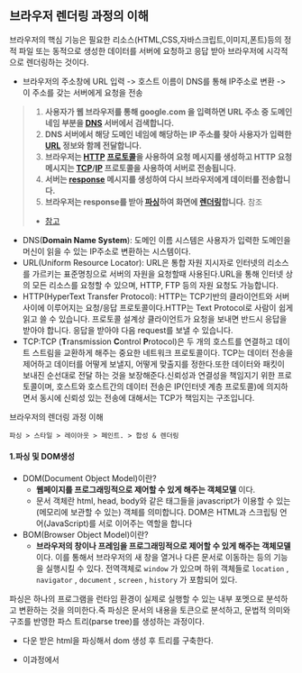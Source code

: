 ## 브라우저 렌더링 과정의 이해

브라우저의 핵심 기능은 필요한 리소스(HTML,CSS,자바스크립트,이미지,폰트)등의 정적 파일 또는 동적으로 생성한 데이터를 서버에 요청하고 응답 받아 브라우저에 시각적으로 렌더링하는 것이다.

- 브라우저의 주소창에 URL 입력 -> 호스트 이름이 DNS를 통해 IP주소로 변환 -> 이 주소를 갖는 서버에게 요청을 전송

> 1. **사용자가 웹 브라우저를 통해 google.com 을 입력하면 URL 주소 중 도메인 네임 부분을 [DNS](https://github.com/Esoolgnah/Frontend-Interview-Questions/blob/main/Notes/important-5/what-happens-when-type-google.md#gear-dns) 서버에서 검색합니다.**
> 2. **DNS 서버에서 해당 도메인 네임에 해당하는 IP 주소를 찾아 사용자가 입력한 [URL](https://github.com/Esoolgnah/Frontend-Interview-Questions/blob/main/Notes/important-5/what-happens-when-type-google.md#gear-url) 정보와 함께 전달합니다.**
> 3. **브라우저는 [HTTP](https://github.com/Esoolgnah/Frontend-Interview-Questions/blob/main/Notes/important-5/what-happens-when-type-google.md#gear-http) [프로토콜](https://github.com/Esoolgnah/Frontend-Interview-Questions/blob/main/Notes/important-5/what-happens-when-type-google.md#gear-프로토콜)을 사용하여 요청 메시지를 생성하고 HTTP 요청 메시지는 [TCP](https://github.com/Esoolgnah/Frontend-Interview-Questions/blob/main/Notes/important-5/what-happens-when-type-google.md#gear-tcp)/[IP](https://github.com/Esoolgnah/Frontend-Interview-Questions/blob/main/Notes/important-5/what-happens-when-type-google.md#gear-ip) 프로토콜을 사용하여 서버로 전송됩니다.**
> 4. **서버는 [response](https://github.com/Esoolgnah/Frontend-Interview-Questions/blob/main/Notes/important-5/what-happens-when-type-google.md#gear-response) 메시지를 생성하여 다시 브라우저에게 데이터를 전송합니다.**
> 5. **브라우저는 response를 받아 [파싱](https://github.com/Esoolgnah/Frontend-Interview-Questions/blob/main/Notes/important-5/what-happens-when-type-google.md#gear-파싱)하여 화면에 [렌더링](https://github.com/Esoolgnah/Frontend-Interview-Questions/blob/main/Notes/important-5/what-happens-when-type-google.md#gear-렌더링)합니다.**
> 참조
>
> - [참고](https://github.com/Esoolgnah/Frontend-Interview-Questions/blob/main/Notes/important-5/what-happens-when-type-google.md)

- DNS(**Domain Name System**): 도메인 이름 시스템은 사용자가 입력한 도메인을 머신이 읽을 수 있는 IP주소로 변환하는 시스템이다.
- URL(Uniform Resource Locator): URL은 통합 자원 지시자로 인터넷의 리소스를 가르키는 표준명칭으로 서버의 자원을 요청할때 사용된다.URL을 통해 인터넷 상의 모든 리소스를 요청할 수 있으며, HTTP, FTP 등의 자원 요청도 가능합니다.
- HTTP(HyperText Transfer Protocol): HTTP는 TCP기반의 클라이언트와 서버 사이에 이루어지는 요청/응답 프로토콜이다.HTTP는 Text Protocol로 사람이 쉽게 읽고 쓸 수 있습니다. 프로토콜 설계상 클라이언트가 요청을 보내면 반드시 응답을 받아야 합니다. 응답을 받아야 다음 request를 보낼 수 있습니다.
- TCP:TCP (**T**ransmission **C**ontrol **P**rotocol)은 두 개의 호스트를 연결하고 데이트 스트림을 교환하게 해주는 중요한 네트워크 프로토콜이다. TCP는 데이터 전송을 제어하고 데이터를 어떻게 보낼지, 어떻게 맞출지를 정한다.또한 데이터와 패킷이 보내진 순선대로 전달 하는 것을 보장해준다.신뢰성과 연결성을 책임지기 위한 프로토콜이며, 호스트와 호스트간의 데이터 전송은 IP(인터넷 계층 프로토콜)에 의지하면서 동시에 신뢰성 있는 전송에 대해서는 TCP가 책임지는 구조입니다.

브라우저의 렌더링 과정 이해

```
파싱 > 스타일 > 레이아웃 > 페인트. > 합성 & 렌더링
```
#### 1.파싱 및 DOM생성

- DOM(Document Object Model)이란?
  - **웹페이지를 프로그래밍적으로 제어할 수 있게 해주는 객체모델** 이다.
  - 문서 객체란 html, head, body와 같은 태그들을 javascript가 이용할 수 있는 (메모리에 보관할 수 있는) 객체를 의미합니다. DOM은 HTML과 스크립팅 언어(JavaScript)를 서로 이어주는 역할을 합니다
- BOM(Browser Object Model)이란?
  - **브라우저의 창이나 프레임을 프로그래밍적으로 제어할 수 있게 해주는 객체모델** 이다. 이를 통해서 브라우저의 새 창을 열거나 다른 문서로 이동하는 등의 기능을 실행시킬 수 있다. 전역객체로 `window` 가 있으며 하위 객체들로 `location` , `navigator` , `document` , `screen` , `history` 가 포함되어 있다.

파싱은 하나의 프로그램을 런타임 환경이 실제로 실행할 수 있는 내부 포멧으로 분석하고 변환하는 것을 의미한다.즉 파싱은 문서의 내용을 토큰으로 분석하고, 문법적 의미와 구조를 반영한 파스 트리(parse tree)를 생성하는 과정이다.

- 다운 받은 html을 파싱해서 dom 생성 후 트리를 구축한다.
- 이과정에서  <script /> <link /> <img /> 등등 리소스 필요할때는 요청 및 다운로드를 한다.
  - CSS,JS 등의 모듈들을 다운로드 한다.

    > http 1.1에서의 모듈 다운로드
    >
    > 브라우저는 보통 하나의 도메인 으로부터 동시에 6개의 모듈을 다운로드 할 수 있다.
    >
    > 다만 여러 도메인으로 부터 다운시 6개이상의 모듈을 동시에 다운로드 받을 수 있고, 동시 연결 제한을 우회하는 방법으로는 여러 서브 도메인으로부터 모듈을 다운로드 받는 방법이다.(도메인 샤딩)
    >
    > http1.1 커넥션
    >
    > - 지속 커넥션
    >   - 같은 서버에 대한 요청이 여러개일때, 커넥션을 한번만 사용하지하고 유지하는 기술
    >
    > Http2.0 커넥션
    >
    > ![img](https://images.velog.io/images/bumsu0211/post/8af0a7b3-225e-44ce-bb3e-3a0fbb96c503/Untitled%205.png)
    >
    > - 하나의 커넥션 내에서 스트림을 달리하여 여러개의 요청을 동시에 처리한다.
    > - 스트림을 여러개 나누어도 연결은 하나이므로 요청 수는 사실상 무제한이다.
    > - SETTINGS_MAX_CONCURRENT_STREAMS 은 크롬에서 기본값은 1000이다
    >   - 서버와 클라이언트 측 양쪽에서 설정할 수 있다.

  - defer 속성을 통한 script다운

    - defer 속성을 지정한 스크립트는 페이지 내에 배치한 순서대로 불러오게 된다.
    - 페이지 콘텐츠를 모두 불러오기 전까지는 실행되지 않는다.

  - > **리소스의 서버 요청 대기 시간 보기** 
    >
    > 네트워크 탭을 통해 자원으 다운로드 시간 확인
    >
    > ![18-devtool-network-request](https://user-images.githubusercontent.com/35218826/59728739-37b64880-9276-11e9-9cd4-fe16cd612dc8.png)
    >
    > - (1) Queuing : 대기열에 쌓아두는 시간
    >   - 자바스크립트, CSS보다 우선순위가 낮아서 대기한다.
    >   - TCP 소켓 대기
    >   - TCP 연결 초과 대기
    >   - 디스크 캐시 항목 작성 소요 시간
    > - (2) Stalled : 요청을 보내기 전의 대기 시간
    >   - Queuing에서 쌓인 대기 시간 소모
    >   - 프락시 협상에 드는 시간
    > - (3) DNS Lookup : DNS 조회에 소비된 시간
    > - (4) Initial connection : TCP 핸드셰이크/재시도 및 SSL을 포함한 연결을 설정하는 데 걸린 시간
    > - (5) Waiting(TTFB) : 초기 응답(Time To First Byte)을 기다리는 데 소비한 시간 (서버 왕복 시간)
    > - (6) Content Download : 리소스 실제 다운로드 시간

- cssom 트리 구축화는 과정도 포함된다.

HTML 파싱과 생성 -> DOM생성

- HTML 문서는 문자열로 이루어진 순수한 텍스트다.
- HTML 문서는 바이트 -> 문자 -> 토큰 -> 노드 -> DOM 위 과정을 통해 브라우저가 이해 할 수 있는 자료구조인 DOM으로 변환된다.

CSS 파싱과 생성 -> CSSOM생성

- 렌더링 엔진은 DOM을 생성해 나가다가 CSS를 도르하는 코드를 만나면 DOM생성을 일시 중단하고 CSS파일을 서버에 요청한다.
- 바이트 -> 문자 -> 토큰 -> 노드 -> CSSOM을 생성한다.

HTML,CSS 파일을 다운로드한 뒤 구문 분석과정을 거쳐 DOM트리와 CSSOM트리를 만든다.

#### 2.렌더 트리 구축

![img](https://images.velog.io/images/bumsu0211/post/0c3bd724-a2b3-45bc-bbdc-5a14b9fb9994/Untitled%209.png)



DOM 트리와 CSSOM 트리가 생성되면, 이 둘을 연결하여 표시해야 할 순서로 내용을 그려낼 수 있도록 하기 위해 렌더 트리를 생성한다.

- 렌더 트리의 DOM트리와 CSSOM 트리를 기반으로 실제로 화면에 표시하는 객체들로 구성된 Render트리를 만든다.

렌더 트리는 렌더링을 위한 트르 구조의 자료구조이다. 따라서 화면에 랜더링되지 않는 노드(meta)와 css(display:none)에 의해 비표시되는 노드들은 포함되지 않는다.

**즉. 렌더트리는 브라우저 화면에 렌더링되는 노드만으로 구성된다.**(실제 페이지에서 사용되는 노드만을 포함)

- **과정:**
    1. 브라우저는 DOM 트리를 위에서부터 순회한다.
    2. 각 노드를 보며, CSSOM 트리에서 해당 노드에 맞는 스타일 규칙을 찾아서 적용한다.
    3. **화면에 표시되지 않는 노드는 렌더 트리에서 제외 된다.**
        - `display: none;` 속성이 적용된 요소
        - `<head>`, `<script>` 등 시각적으로 표현되지 않는 태그
        - (주의: `visibility: hidden;`은 공간은 차지하므로 렌더 트리에 포함된다.)
#### 3.레이아웃

렌더링 트리는 계산된 스타일만을 연결한 것이지 화면상 어디에 위치할지를 계산한 것은 아니다.즉 완성된렌더 트리는 각 HTML 요소의 레이아웃(실제 위치와 크기)을 계산하는데 사용되며 브라우저 화면에 픽셀을 렌더링하는 페인팅 처리에 입력된다.

- 브라우저의 뷰포트 안에서 노드의 위치와 크기를 계산하여 렌더트리에 반영하는 과정이다.
- 노드를 순회하며 계산이 일어난다.
- 과정
	1. 브라우저는 렌더 트리의 루트(root)부터 순회합니다.
	2. 뷰포트(viewport, 브라우저 창의 보이는 영역) 내에서 각 요소의 정확한 위치(x, y 좌표)와 크기(width, height)를 계산합니다.
	3. `%`, `vh`, `vw` 같은 상대적인 단위들은 이 단계에서 실제 픽셀(px) 값으로 변환됩니다.

#### 4.페인트

이전 레이아웃 단계에서 계산된 값을 이용해 렌더트리의 각 노드를 화면상의 실제 픽셀로 변환한다. 이때 위치와 관계없는 CSS 속성(색상, 투명도 등)을 적용한다. 그리고 픽셀로 변환된 결과는 포토샵의 레이어처럼 생성되어 개별 레이어로 관리된다.
- [`transform`](https://developer.mozilla.org/ko/docs/Web/CSS/transform) 속성 등을 사용하면 엘리먼트가 레이어화 되는데, 이 과정을 페인트라고 한다.
- 여러개의  레이러로 나누어 그려진다.
	- `transform`, `opacity`, `filter` 등 특정 속성을 사용하는 요소는 별도의 레이어로 분리 될 수 있다.
	- `will-change` 속성을 사용하여 미리 레이어를 분리할 수도 있다.
- 페인트는 렌더 트리의 각 노드에 대해 색상, 글꼴, 배경 등을 계산하여 화면에 그리는 과정이다.

**!!브라우저 렌더링 과정은 반복해서 실행 될수 있다.**
- 자바스크립트에 의한 노드 추가 또는 삭제
- 브라우저 창의 리사이징에 의한 뷰포트 크기 변경
- 레이아웃의 변경을 발생시키는 스타일의 변경
- 페이지 초기 렌더링시
- 폰트 변경과 이미지 크기변환

#### 5. Composition

페인트 단계에서 생성된 여러 레이어를 올바른 순서대로 합쳐서 최종적으로 화면에 표시한다.

- 페인트 된 레이어들을 합쳐 업데이트하는 과정이다.
- css transform도 이과정에 속하게 된다.
- 화면에 표시를 위해 페이지에서 페인트된 부분을 합치는 과정이다.
- `tranform` `opacity` `will-change` 등을 사용했을 때 합성 과정을 거친다.

- 과정
    1. 브라우저는 페인트 단계에서 생성된 레이어들을 수집
    2. 각 레이어를 Z축 순서(쌓임 순서, `z-index`)에 맞게 차곡차곡 쌓아 하나의 최종 이미지로 합성
    3. 최종적으로 합성된 레이어를 GPU에 전달하여 화면에 표시

#### 6.리플로우와 리페인트

> 자바스크립트코드에 의해 DOM API가 사용된 경우 CSSOM 이나 DOM이 변경된다.
> 이때 변경된 CSSOM 이나 DOM은 다시 렌더트리로 결합되고 변경된 렌더트리를 기반으로 레이아웃과 페인트 과정을 거쳐 다시 렌더링된다.
> 
> 리플로우와 리페인트는 순차적으로 실행되지 않는다, 만약 레이아웃에 영향을 미치지 않는다면 리페인트만 일이넌다.

##### 리플로우: 레이아웃 계산을 다시하는 것을 말한다. 노드의 추가,삭제,요소의 크기,위치 변경 원도우 리사이즈 등으로 발생한다.

- Dom추가/삭제
- Css속성 변경을 통해 기하학적인(높이/넢입/위치 등) 변화
- 레이아웃을 변경시키는 css속성 :`margin`,`padding`,`height`, `width`, `left`, `top`, `font-size`, `line-height` 등
##### 리플로우가 비싼 작업인 이유

- 레이아웃 의존성 전파: 한 노드의 크기가 변경되면 부모,형제,자식 노드 등 관련된 모든 노드의 레이아웃을 다시 계산해야 한다. 즉 레아이웃 트리에 따라 많은 노드가 영향을 받을 수 있다.
- 순차적 싱크 작업: 레이아웃은 이전 단계 결과에 의존하므로 병렬로 처리할 수 없다. 즉, 하나의 노드가 변경되면 그에 따라 연쇄적으로 레이아웃 계산이 필요하다. 또한 메인 쓰레드에서 실행되므로 사용자 인터페이스가 일시적으로 멈출 수 있다.
- 파급 효과: 레이아웃 후에는 페인트, 컴포지팅까지 이어질 수 있어 후속 단계 비용까지 유발.
- 강제 동기 레이아웃(forced reflow): 최신 스타일/레이아웃이 필요한 읽기 API 호출(offsetWidth, getBoundingClientRect 등)이 앞선 쓰기와 섞이면, 엔진이 즉시 레이아웃을 강제 실행하여 성능 급락(레이아웃 스래싱).
##### 리플로우를 유발하는 작업

- 레이아웃 관련 속성 변경: width/height/top/left/margin/padding/border/display/position/float/font-size/line-height/overflow 등.
- DOM 구조 변화: 노드 삽입/삭제/이동, 클래스 토글로 인한 스타일 변화.
- 측정 API 호출: getBoundingClientRect, offsetWidth/Height/Top/Left, clientWidth/Height, scrollWidth/Height, getComputedStyle(일부).
- 큰/깊은 DOM, auto 크기 계산(특히 표 레이아웃), 이미지·폰트 로딩으로 인한 크기 변동.

##### 최적화 전략(우선순위대로 실전 체크리스트)

1. 레이아웃을 건드리지 않는 애니메이션 사용

- transform(translate/scale)와 opacity로 애니메이션. 대부분 레이아웃·페인트 없이 컴포지트 단계에서 처리.
- 잦게 바뀌는 요소는 will-change: transform, opacity를 “애니메이션 직전~직후”로만 한시적으로 사용(과다 사용은 메모리/레이어 오버헤드).

2. DOM 읽기와 쓰기를 분리하여 배치

- 같은 프레임 안에서 “읽기 → 쓰기” 순서를 지키고, 교차 호출을 피함(레이아웃 스래싱 방지).
- 나쁨(읽기-쓰기-읽기-쓰기 반복):

``` js
for (const el of items) {
  el.style.width = el.offsetWidth + 10 + 'px'; // 쓰기 직후 읽기 → 매번 강제 레이아웃
}
```

- 좋음(읽기 모으기 → 쓰기 모으기):

``` js
const widths = items.map(el => el.offsetWidth); // 읽기만 먼저
items.forEach((el, i) => { el.style.width = widths[i] + 10 + 'px'; }); // 나중에 쓰기만
```

- requestAnimationFrame로 프레임에 맞춰 배치:


``` js
let readQ = [], writeQ = [], scheduled = false;
function scheduleRead(fn){ readQ.push(fn); schedule(); }

function scheduleWrite(fn){ writeQ.push(fn); schedule(); }

function schedule() { 
	if (scheduled) return; 
	scheduled = true; 
	requestAnimationFrame(flush); 
}

function flush() { 
	scheduled = false;
	const r = readQ; readQ = []; r.forEach(fn => fn());
	const w = writeQ; writeQ = []; w.forEach(fn => fn());
}
```

3. 콘텐츠 격리와 지연 렌더링 활용

- CSS Containment: 변경 파급 범위를 줄여 레이아웃/페인트 재사용성 향상.

CSS

```
.card { contain: layout paint; }      /* 해당 박스 안으로 영향 격리 */
.section { contain: content; }        /* layout+style+paint 격리(지원 브라우저에서) */
```

- content-visibility로 화면 밖 콘텐츠 지연 계산:

CSS

```
.article { content-visibility: auto; contain-intrinsic-size: 600px; }
/* 화면에 들어오기 전까지 레이아웃/페인트 생략. intrinsic-size로 자리만 미리 확보해 CLS 방지 */
```

- 긴 목록은 가상화(virtualization)로 DOM 수 자체를 줄이기.

4. 이미지/폰트로 인한 레이아웃 변동(CLS) 최소화

- 이미지·비디오에 width/height 또는 aspect-ratio 지정.
- 웹폰트는 font-display: swap 등으로 블로킹과 레이아웃 변동 완화. 필요시 글꼴 메트릭 조정.

5. 레이아웃 복잡도 자체를 낮추기

- DOM 깊이/노드 수 줄이기, 불필요한 래퍼 제거.
- 표는 table-layout: fixed로 자동 레이아웃 비용을 고정:

CSS

```
table { table-layout: fixed; width: 100%; }
```

- 그리드/플렉스에서 크기 자동 계산이 과도해지지 않게 min/max-content 의존 줄이기.

6. 스크롤/리사이즈/입력 이벤트 최적화

- 이벤트 핸들러는 passive: true로 스크롤 차단 방지, 쓰로틀/디바운스 적용.

js

```
window.addEventListener('scroll', onScroll, { passive: true });
const onResize = throttle(() => {/* measure & schedule writes */}, 100);
```

7. 강제 동기 레이아웃 유발 API 주의

- 다음을 “쓰기 후 즉시” 호출하지 않기: getBoundingClientRect, offsetWidth/Height, clientWidth/Height, scrollTop/Left 등.
- 측정은 한 번에 모으고, 스타일 변경은 그 다음 프레임/플러시에서 수행.

8. 레이어(컴포지팅) 관리

- transform/opacity 애니메이션 요소는 자체 레이어가 생김. 과도한 레이어는 메모리/업로드 비용 증가.
- will-change는 필요한 동안만 적용하고 해제.

React/Vue 등 프레임워크에서의 팁

- React
    - 레이아웃 측정은 useLayoutEffect에서 하고, DOM 변경은 requestAnimationFrame으로 넘겨 플리커/강제 레이아웃 최소화.
    - 긴 리스트는 가상화(react-window/react-virtualized).
    - 불필요한 리렌더를 줄여 DOM 변경 자체를 감소(useMemo/useCallback/memo, 적절한 key).
    - 애니메이션은 FLIP 패턴 또는 transform/opacity 중심.
- Vue
    - nextTick/Transition 사용 시 측정-변경 순서를 분리. v-for 긴 리스트는 virtual scroller 도입.

디버깅/측정 방법

- Chrome DevTools Performance 패널: Recalculate Style, Layout, Update Layer Tree, Paint 구간 확인.
- Rendering 패널: “Paint flashing”, “Layout Shift Regions” 켜서 변동 시각화.
- Layers 탭/Composited layer borders로 레이어 수 확인.
- Lighthouse/CLS/FID 지표로 레이아웃 변동과 입력 성능 점검.

자주 하는 실수

- 스크롤/리사이즈마다 getBoundingClientRect를 호출하고, 같은 콜백에서 스타일을 곧바로 수정.
- height: auto 요소를 애니메이션(레이아웃 폭탄). 대신 max-height + overflow, 혹은 FLIP 변환 사용.
- will-change를 상시 켜둠(메모리/레イヤ 오염).
- 이미지에 크기/비율 미지정으로 빈번한 리플로우/CLS 유발.

##### 리페인트: 재결합된 렌더 트리를 기반으로 다시 페인트를 하는것을 말한다.

- css 속성 변경이 기하학적 변화가 발생하이 않는 경우
- 레이아웃을 변경시키지 않는 css속성:`background-color`, `color`, `visibility`, `text-decoration`

## 최적화

#### 블록 리소스와 주요 렌더링 경로

브라우저 로딩 초기 단계에서 HTML 파싱이 일어날 때 CSS 또는 자바스크립트로 인해 파싱이 중단될 수 있다. 이렇게 파싱이 중단되는 상황을 **HTML 파싱이 블록되었다**라고 표현하며, 블록 상태의 원인이 되는 리소스를 **블록 리소스(Block resource)** 라고 부른다. 블록 리소스는 브라우저 로딩 단계 중 페인트 과정을 지연시키므로, 블록 리소스가 HTML 파싱을 막는 상황이 발생하지 않도록 해야 한다. 구글에서는 [**주요 렌더링 경로(Critical Rendering Path**)](https://developers.google.com/web/fundamentals/performance/critical-rendering-path/?hl=ko)를 최적화하면 페인팅을 빠르게 하고 로딩 속도를 개선할 수 있다고 설명한다. 주요 렌더링 경로를 최적화하는 방법은 다음 장에서 자세히 살펴본다.

#### 브라우저 입장에서의 로딩 최적화

- DOMContentLoaded
	- html,css 파싱이 끝난 시점이다
- Loaded
	- Html 상에 모든 리소스가 load된 시점이다.
- 브라우저는 `렌더링 과정`에서 성능을 제일 많이 잡아먹는다.
- 특히 `Reflow`가 순간적으로 많이 발생할 경우 치명적이다.

#### 사용자 관점에서의 로딩 최적화

리소스 로딩시간은 사용자의 기기성능, 환경에 따라 다르다.따라서 사용자의 중심적인 성능 측정항목을 파악해야한다.

[web.dev 성능측정](https://web.dev/articles/user-centric-performance-metrics?hl=ko)

##### FP

- First Paint
- 브라우저가 탐색 전에 화면에 있던것과 시각적으로 다른 어떤것이든 렌더링 할때의 지점

##### FCP

- First Contentful Paint
- 브라우저가 DOM 콘텐츠를 처음 렌더링할때의 지점 (텍스트, 이미지, svg ..)입니다.

##### FMP

- First Meaningful Paint
- 주요콘텐츠가 (히어로 요소) 화면에 보여지는 시점입니다.
- 주요 컨텐츠를 노출하는 css, js가 호출됩니다.

**TBT**

- 메인 쓰레드가 차단된 시간의 총합
- FCP와 TTI 사이에서 메인 쓰레드가 얼마나 차단되었는지 측정
- 50ms 넘게 메인 쓰레드를 차지하는 작업을 Long-Task로 간주하며, Long-Task의 작업 시간에서 50ms를 뺀 시간들의 총합이 TBT이다.

##### TTI

- 애플리케이션이 시각적으로 렌더링 되었으며, 사용자 입려에 안정적으로 반응 할수 있는 지점입니다.
- TTI를 세분화 하면 FI와 CI로 나눌수 있습니다.
  - FI : 대부분의 UI가 움직이는 시점입니다.
  - CI : 최소한 메인스레드가 50ms내에 컨트롤을 확보해 부드러운 반응 가능한 시점입니다.

**LCP**

- 페이지 로드 시점 부터 첫 화면 영역 내의 가장 큰 이미지나 텍스트 블록이 렌더링 될 때가지의 시간
- 페이지 로딩 스냅샷마다 화면 영역에서 가장 큰 블록을 찾아서 LCP의 시점을 조정한다.
- **왜 LCP를 측정할까?**
  - 페이지에서 가장 중요한 요소를 사용자에게 빠르게 전달해야 좋은 사용자 경험을 만들 수 있다.
  - 따라서 가장 중요한 요소가 페이지에 렌더링된 시점을 측정할 수 있어야 하고, 가장 중요한 요소를 알고 있어여 한다.
  - FMP (First Meaningful Paint) 이라는 지표는 스크롤 없이 보여지는 화면 영역이 렌더링되는 시점으로, 이를 가장 중요한 요소가 표시되는 시점으로 간주했었으나 현재는 사용하지 않는다.
  - 구글의 연구 결과로는 주요 콘텐츠 렌더링 시점보다 가장 큰 요소의 렌더링이 사용자 경험에 더 좋았고, 이로 인해 LCP를 측정하게 되었다.

**CLS**

- 페이지의 수명 동안 발생하는 모든 예기치 않은 레이아웃 변화에 점수를 매겨서 측정
- 페이지가 로딩되어 콘텐츠를 소비하는 중간에 광고 배너, API 호출 후 만들어진 DOM, 나중에 로드된 이미지 등이 공간을 차지하여 텍스트가 밀리거나, 레이아웃이 변경되는 것들이 좋지 않은 사용자 경험을 유발한다.
- 따라서 CLS 지표를 두어 페이지 스냅샷마다 레이아웃이 얼마나 변경되었는지를 측정한다.

참고
- [참고](https://velog.io/@bumsu0211/%EB%B8%8C%EB%9D%BC%EC%9A%B0%EC%A0%80-%EB%A0%8C%EB%8D%94%EB%A7%81-%EA%B3%BC%EC%A0%95%EA%B3%BC-%EC%B5%9C%EC%A0%81%ED%99%94)

#### 자바스크립트 css 최적화

##### css 최적화

- css 렌더링을 blocking 하는 요소
- 초기 렌더링을 하기위해 렌더트리를 구축하는데에 DOM트리와 CSSOM트리가 모두 필요하다.
- DOM 트리는 순차적으로 구성이 가능하지만 CSSOM 트리는 전체를 해석해야한다.
- `cascading` ? 요소는 하나 이상의 CSS 선언에 영향을 받을 수 있습니다. 이때 충돌을 피하기 위해 CSS 적용 우선순위가 필요한데 이를 캐스캐이딩(Cascading Order)이라고 합니다.
- 최적화
	- css는 항상 최상단 head 영역에 배치해야 합니다.
	- 경우에 따라 css를 HTML에 인라인으로 포함시킵니다. (네트워크 요청수를 줄이기 위해)
	- 내부 스타일시트 사용하기
`<link>` 태그로 외부 스타일시트를 가져오는 대신, 문서 안에서 `<style>` 태그를 사용할 수 있다. 이러한 사용 방법을 내부 스타일시트라고 하며, 외부 스타일시트를 가져올 때 발생하는 요청 횟수를 줄일 수 있다. 단, 내부 스타일시트를 사용하면 리소스 캐시를 사용할 수 없어서 HTML에 CSS가 매번 포함되므로 필요한 경우에만 사용한다.

##### 자바스크립트 최적화

자바스크립트는 DOM,CSSOM 트리를 동적으로 변경할 수 있기 때문에 HTML 파싱을 차단하는 블록 리소스이다.`<script>` 태그를 만나면 스크립트가 실행되며 그 이전까지 생성된 DOM에만 접근할 수 있다. 그리고 스크립트 실행이 완료될 때까지 DOM 트리 생성이 중단된다. 외부에서 가져오는 자바스크립트의 경우에는 모든 스크립트가 다운로드되고 실행될 때까지 DOM 트리 생성이 중단된다. 이러한 이유로 자바스크립트도 렌더링 차단 리소스라고 하며, HTML 문서 최하단(`</body>` 직전)에 배치한다.
##### 폰트 최적화

보통 렌더링되는 첫 요소는 텍스트일 확률이 크다. 이미지나 비디오는 다운로드 시간이 별도로 존재하기 때문에 텍스트가 먼저 보이게 되는데, 폰트 설정을 어떻게 하냐에 따라 FCP 시간에 영향이 갈 수 있다.

- 각각의 폰트 역시 하나의 모듈이므로 다운로드 시간을 거친다. 용량이 크면 다운로드 시간이 길어지고, 다운로드 된 폰트가 적용된 텍스트를 보기까지 시간이 걸린다.
  - 각각의 청크 파일로 스플릿 하여 화면에 필요한 우선순위가 높은 font만 필요에 따라 다운로드 할 수 있다.
- 웹 폰트는 대표적으로 woff2, woff, eot, ttf 등의 형식이 있는데 압축 방식이 달라 파일 용량이 다르다.
- ![img](https://images.velog.io/images/bumsu0211/post/4bd0b0a8-91c1-44d9-b437-ab67e8d6d70a/Untitled%2015.png)

##### **FOUT 방식으로 폰트 렌더링**

웹 폰트의 문제는 다운로드 전에 텍스트를 표시하지 않으면 사용자에게 잘못된 정보를 전달할 수 있다는 것이다.

![img](https://images.velog.io/images/bumsu0211/post/9a15db11-52e7-41f0-9dcf-197058623b77/Untitled%2017.png)



CSSOM 트리를 만드는 과정에서 css 파일에 포함된 웹 폰트 모듈을 다운로드 받기 시작하는데, Paint 단계에서 웹 폰트 모듈이 다운로드되지 않은 경우 화면에 그리는 것을 차단한다. 따라서 웹 폰트가 적용된 텍스트가 사용자에게 안 보이는 순간이 존재하게 되는 것이다.

![img](https://d2.naver.com/content/images/2018/12/helloworld-201812-webfont_14.gif)

**FOIT(Flash Of Invisible Text)** 방식은 폰트파일이 다운로드되기 전에 텍스트가 보이지 않고, 다운로드 후에 번쩍이듯이 텍스트가 등장한다.

**FOUT(Flash Of Unstyled Text)** 방식은 폰트파일이 다운로드되기 전에는 기본 폰트로 텍스트가 표시되고, 다운로드 후에 해당 폰트로 변경되면서 번쩍임이 발생한다.

> 크롬은 기본적으로 FOIT 방식인데, 텍스트가 보이지 않다가 번쩍이며 등장하는 문제가 있기 때문에 사용자 경험 관점에서 좋지 않다. 따라서 Light House에서는 FOUT 방식을 권장한다.

```css
@font-face {
  .
  .
  font-display: swap;
  font-weight: bold;
}
font-display: swap 속성을 적용하면 FOUT 방식으로 텍스트를 렌더링할 수 있다. 기본 텍스트를 빠르게 띄워서 FCP 시간을 단축하기 위해 적용할 수 있다.
```

#### 페이지 로드 최적화

- 블록 차단 리소스 최적화
- 번들 모듈 사용
- 트리 쉐이킹
	- 외부 모듈에서 필요한 기능만을 임포트
- 웹폰트 최적화
	- 필요한 리소스만 초기 로딩
	- Woff2 형식사용
- 이미지 최적화
	- 이미지 스프라이트
    - 이미지를 하나로 묶어 한번의 리소스를 요청
  - 지연로딩

#### 페이지 렌더링

- 불필요한 강제동기식 레이아웃과 레이아웃 스레싱 피하기
  - 스타일을 변경한 다음 `offsetHeight`, `offsetTop`과 같은 계산된 값을 속성으로 읽을 때 강제로 동기 레이아웃을 수행해야 한다.

 ```javascript
    const tabBtn = document.getElementById('tab_btn');
    
    tabBtn.style.fontSize = '24px';
    console.log(testBlock.offsetTop); // offsetTop 호출 직전 브라우저 내부에서는 동기 레이아웃이 발생한다.
    tabBtn.style.margin = '10px';
    ```

  - 계산된 값을 반환하기 전에 변경된 스타일이 계산 결과에 적용되어 있지 않으면 변경 이전 값을 반환하기 때문에 브라우저는 동기로 레이아웃을 해야만 한다. 최신 브라우저에도 동일하게 발생하는 부분이므로 강제 동기 레이아웃을 발생할 수 있는 코드를 최대한 사용하지 않도록 주의해야 한다.

- 레이아웃 스래싱(thrashing) 피하기
  - 한 프레임 내에서 강제 동기 레이아웃이 연속적으로 발생하면 성능이 더욱 저하된다. 다음 코드에서는 `paragraphs[i]` 요소를 순회하면서 각 요소의 너비를 `box` 요소의 너비와 일치하도록 설정한다. 반복문 안에서 `style.width`를 설정하고 `box.offsetWidth`를 읽어오면 `for`문이 반복 실행될 때마다 레이아웃이 발생한다. 이것을 레이아웃 스래싱이라고 한다. 반복문 밖에서 `box` 엘리먼트의 너비를 읽어오면 레이아웃 스래싱을 막을 수 있다.

  ```javascript
    function resizeAllParagraphs() {
      const box = document.getElementById('box');
      const paragraphs = document.querySelectorAll('.paragraph');
    
      for (let i = 0; i < paragraphs.length; i += 1) {
        paragraphs[i].style.width = box.offsetWidth + 'px';
      }
    }
    // 레이아웃 스래싱을 개선한 코드
    function resizeAllParagraphs() {
      const box = document.getElementById('box');
      const paragraphs = document.querySelectorAll('.paragraph');
      const width = box.offsetWidth;
    
      for (let i = 0; i < paragraphs.length; i += 1) {
        paragraphs[i].style.width = width + 'px';
      }
    }
    ```

- 레이아웃 최적화
  - css 규칙(ex: 복잡한 selector)을 최소화
    - 계산을 줄이기 위해
  - dom 깊이 최소화
    - dom tree 탐색 시간을 줄이기 위해
  - 가능한 최하위 요소의 스타일을 변경
    - 상단 dom 노드를 변경하면 하위노드에 영향을 끼치기 때문입니다.
  - 영향 받는 엘리먼트 제한하기
    - position `fixed`, `absolute` 활용해 영향 받는 엘리먼트 제한
- display :none속성은 레이아웃이 발생하지 않는다.
- 애니메이션 요소는 포지션을 고정한다 -> 고정된 포지션은 레이아웃에 영향을 미치지 않는다.
- 리페인트를 일으키는 속성을 사용
- transform 속성을 활용하면 엘레멘트 레이어만 분리하여 합성만 일어나게 된다.

> 출처
>
> https://coffeeandcakeandnewjeong.tistory.com/34
> https://ui.toast.com/fe-guide/ko_PERFORMANCE
> [https://velog.io/@wiostz98kr/%EB%B8%8C%EB%9D%BC%EC%9A%B0%EC%A0%80-%EB%A0%8C%EB%8D%94%EB%A7%81-%EA%B3%BC%EC%A0%95%EA%B3%BC-%EC%B5%9C%EC%A0%81%ED%99%94-%EB%B0%A9%EB%B2%95](https://velog.io/@wiostz98kr/브라우저-렌더링-과정과-최적화-방법)
> 브라우저 렌더링 최적화 과정
> [https://velog.io/@bumsu0211/%EB%B8%8C%EB%9D%BC%EC%9A%B0%EC%A0%80-%EB%A0%8C%EB%8D%94%EB%A7%81-%EA%B3%BC%EC%A0%95%EA%B3%BC-%EC%B5%9C%EC%A0%81%ED%99%94](https://velog.io/@bumsu0211/브라우저-렌더링-과정과-최적화)
> https://junilhwang.github.io/TIL/Javascript/Design/Vanilla-JS-Virtual-DOM/#_1-reflow-repaint
> requestAnimationFrame
> https://darrengwon.tistory.com/641